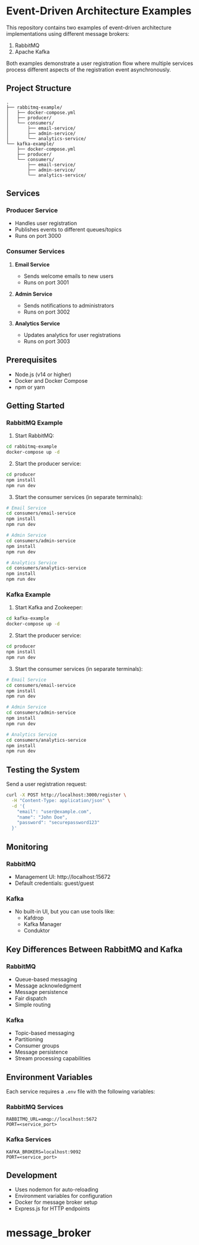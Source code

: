 # Event-Driven Architecture Examples

This repository contains two examples of event-driven architecture implementations using different message brokers:
1. RabbitMQ
2. Apache Kafka

Both examples demonstrate a user registration flow where multiple services process different aspects of the registration event asynchronously.

## Project Structure

```
.
├── rabbitmq-example/
│   ├── docker-compose.yml
│   ├── producer/
│   └── consumers/
│       ├── email-service/
│       ├── admin-service/
│       └── analytics-service/
└── kafka-example/
    ├── docker-compose.yml
    ├── producer/
    └── consumers/
        ├── email-service/
        ├── admin-service/
        └── analytics-service/
```

## Services

### Producer Service
- Handles user registration
- Publishes events to different queues/topics
- Runs on port 3000

### Consumer Services
1. **Email Service**
   - Sends welcome emails to new users
   - Runs on port 3001

2. **Admin Service**
   - Sends notifications to administrators
   - Runs on port 3002

3. **Analytics Service**
   - Updates analytics for user registrations
   - Runs on port 3003

## Prerequisites

- Node.js (v14 or higher)
- Docker and Docker Compose
- npm or yarn

## Getting Started

### RabbitMQ Example

1. Start RabbitMQ:
```bash
cd rabbitmq-example
docker-compose up -d
```

2. Start the producer service:
```bash
cd producer
npm install
npm run dev
```

3. Start the consumer services (in separate terminals):
```bash
# Email Service
cd consumers/email-service
npm install
npm run dev

# Admin Service
cd consumers/admin-service
npm install
npm run dev

# Analytics Service
cd consumers/analytics-service
npm install
npm run dev
```

### Kafka Example

1. Start Kafka and Zookeeper:
```bash
cd kafka-example
docker-compose up -d
```

2. Start the producer service:
```bash
cd producer
npm install
npm run dev
```

3. Start the consumer services (in separate terminals):
```bash
# Email Service
cd consumers/email-service
npm install
npm run dev

# Admin Service
cd consumers/admin-service
npm install
npm run dev

# Analytics Service
cd consumers/analytics-service
npm install
npm run dev
```

## Testing the System

Send a user registration request:

```bash
curl -X POST http://localhost:3000/register \
  -H "Content-Type: application/json" \
  -d '{
    "email": "user@example.com",
    "name": "John Doe",
    "password": "securepassword123"
  }'
```

## Monitoring

### RabbitMQ
- Management UI: http://localhost:15672
- Default credentials: guest/guest

### Kafka
- No built-in UI, but you can use tools like:
  - Kafdrop
  - Kafka Manager
  - Conduktor

## Key Differences Between RabbitMQ and Kafka

### RabbitMQ
- Queue-based messaging
- Message acknowledgment
- Message persistence
- Fair dispatch
- Simple routing

### Kafka
- Topic-based messaging
- Partitioning
- Consumer groups
- Message persistence
- Stream processing capabilities

## Environment Variables

Each service requires a `.env` file with the following variables:

### RabbitMQ Services
```
RABBITMQ_URL=amqp://localhost:5672
PORT=<service_port>
```

### Kafka Services
```
KAFKA_BROKERS=localhost:9092
PORT=<service_port>
```

## Development

- Uses nodemon for auto-reloading
- Environment variables for configuration
- Docker for message broker setup
- Express.js for HTTP endpoints

# message_broker

